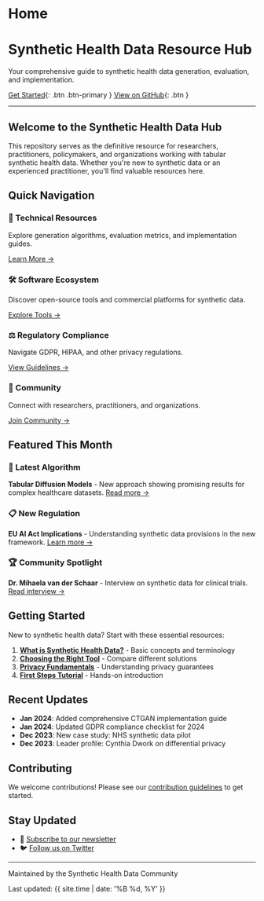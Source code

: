 # Home

# Synthetic Health Data Resource Hub

Your comprehensive guide to synthetic health data generation, evaluation, and implementation.

[Get Started](#getting-started){: .btn .btn-primary }
[View on GitHub](https://github.com/DigitalHealthCRCLimited/synthetic-health-data-hub){: .btn }

---

## Welcome to the Synthetic Health Data Hub

This repository serves as the definitive resource for researchers, practitioners, policymakers, and organizations working with tabular synthetic health data. Whether you're new to synthetic data or an experienced practitioner, you'll find valuable resources here.

## Quick Navigation

<div class="grid">
  <div class="grid-item">
    <h3>🔬 Technical Resources</h3>
    <p>Explore generation algorithms, evaluation metrics, and implementation guides.</p>
    <a href="/technical/">Learn More →</a>
  </div>
  
  <div class="grid-item">
    <h3>🛠️ Software Ecosystem</h3>
    <p>Discover open-source tools and commercial platforms for synthetic data.</p>
    <a href="/ecosystem/">Explore Tools →</a>
  </div>
  
  <div class="grid-item">
    <h3>⚖️ Regulatory Compliance</h3>
    <p>Navigate GDPR, HIPAA, and other privacy regulations.</p>
    <a href="/regulatory/">View Guidelines →</a>
  </div>
  
  <div class="grid-item">
    <h3>👥 Community</h3>
    <p>Connect with researchers, practitioners, and organizations.</p>
    <a href="/community/">Join Community →</a>
  </div>
</div>

## Featured This Month

### 🌟 Latest Algorithm
**Tabular Diffusion Models** - New approach showing promising results for complex healthcare datasets. [Read more →](..//technical/algorithms/diffusion-models/.md)

### 📋 New Regulation
**EU AI Act Implications** - Understanding synthetic data provisions in the new framework. [Learn more →](..//regulatory/europe/eu-ai-act/.md)

### 🏆 Community Spotlight
**Dr. Mihaela van der Schaar** - Interview on synthetic data for clinical trials. [Read interview →](..//community/spotlights/2024-01-schaar/.md)

## Getting Started

New to synthetic health data? Start with these essential resources:

1. **[What is Synthetic Health Data?](..//education/introduction/.md)** - Basic concepts and terminology
2. **[Choosing the Right Tool](..//ecosystem/comparison-guide/.md)** - Compare different solutions
3. **[Privacy Fundamentals](..//privacy-security/basics/.md)** - Understanding privacy guarantees
4. **[First Steps Tutorial](..//education/tutorials/getting-started/.md)** - Hands-on introduction

## Recent Updates

- **Jan 2024**: Added comprehensive CTGAN implementation guide
- **Jan 2024**: Updated GDPR compliance checklist for 2024
- **Dec 2023**: New case study: NHS synthetic data pilot
- **Dec 2023**: Leader profile: Cynthia Dwork on differential privacy

## Contributing

We welcome contributions! Please see our [contribution guidelines](https://github.com/DigitalHealthCRCLimited/synthetic-health-data-hub/blob/main/CONTRIBUTING.md) to get started.

## Stay Updated

- 📧 [Subscribe to our newsletter](#)
- 🐦 [Follow us on Twitter](#)

---

<div class="footer-content">
  <p>Maintained by the Synthetic Health Data Community</p>
  <p>Last updated: {{ site.time | date: '%B %d, %Y' }}</p>
</div>
